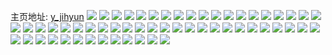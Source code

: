 主页地址: [y_jihyun](https://weibo.com/u/6017789025) 
![](https://wx4.sinaimg.cn/mw2000/006zg1Pjly1h8su095l4tj32c02r27wi.jpg) 
![](https://wx4.sinaimg.cn/mw2000/006zg1Pjly1h8su09ouwdj316o1kw7wh.jpg) 
![](https://wx4.sinaimg.cn/mw2000/006zg1Pjly1h8su0aiql9j33402c0e82.jpg) 
![](https://wx4.sinaimg.cn/mw2000/006zg1Pjly1h8su0fbl7wj31sc2dsnpd.jpg) 
![](https://wx4.sinaimg.cn/mw2000/006zg1Pjly1h8iignuc25j32802yob2c.jpg) 
![](https://wx4.sinaimg.cn/mw2000/006zg1Pjly1h8iigovum4j32c03401ky.jpg) 
![](https://wx4.sinaimg.cn/mw2000/006zg1Pjly1h8iigqtn27j31sc2ds1ky.jpg) 
![](https://wx4.sinaimg.cn/mw2000/006zg1Pjly1h8bd9n1a8bj31sc2dse81.jpg) 
![](https://wx4.sinaimg.cn/mw2000/006zg1Pjly1h85lf5qzm2j31sc2ds7wi.jpg) 
![](https://wx4.sinaimg.cn/mw2000/006zg1Pjly1h7gecc322vj32c0355qv6.jpg) 
![](https://wx4.sinaimg.cn/mw2000/006zg1Pjly1h7gecb0ij0j32bt35su0y.jpg) 
![](https://wx4.sinaimg.cn/mw2000/006zg1Pjly1h7geccy6fej32bo35shdu.jpg) 
![](https://wx4.sinaimg.cn/mw2000/006zg1Pjly1h7f3g6wt3uj31gb1rhe81.jpg) 
![](https://wx4.sinaimg.cn/mw2000/006zg1Pjly1h7f3g8hnd3j32c0340e83.jpg) 
![](https://wx4.sinaimg.cn/mw2000/006zg1Pjly1h7ej9xctqdj31fk1wqtys.jpg) 
![](https://wx4.sinaimg.cn/mw2000/006zg1Pjly1h7ej9yjfemj31o02yotdl.jpg) 
![](https://wx4.sinaimg.cn/mw2000/006zg1Pjly1h7ej9zau18j31y32lgkjl.jpg) 
![](https://wx4.sinaimg.cn/mw2000/006zg1Pjly1h7eja031lkj31sc2dshdt.jpg) 
![](https://wx4.sinaimg.cn/mw2000/006zg1Pjly1h7ej9wwcmkj31sc2dshdt.jpg) 
![](https://wx4.sinaimg.cn/mw2000/006zg1Pjly1h7eja0pxuwj30u0140atk.jpg) 
![](https://wx4.sinaimg.cn/mw2000/006zg1Pjgy1h64uxgwc5fj33402c0x6p.jpg) 
![](https://wx4.sinaimg.cn/mw2000/006zg1Pjgy1h64uxgwc5fj33402c0x6p.jpg) 
![](https://wx4.sinaimg.cn/mw2000/006zg1Pjly1h5veqhcp29j31ov2951kx.jpg) 
![](https://wx4.sinaimg.cn/mw2000/006zg1Pjly1h59prd7e43j32c02wxnpd.jpg) 
![](https://wx4.sinaimg.cn/mw2000/006zg1Pjly1h59pr8tjhdj32702xc1ky.jpg) 
![](https://wx4.sinaimg.cn/mw2000/006zg1Pjly1h59prbz3e2j32c0340e83.jpg) 
![](https://wx4.sinaimg.cn/mw2000/006zg1Pjly1h59prcnedrj31sc2ds1kx.jpg) 
![](https://wx4.sinaimg.cn/mw2000/006zg1Pjly1h59prcnedrj31sc2ds1kx.jpg) 
![](https://wx4.sinaimg.cn/mw2000/006zg1Pjly1h3v4wq0vthj33402c0qv7.jpg) 
![](https://wx4.sinaimg.cn/mw2000/006zg1Pjly1h3v4wrydr9j31sc2dsb29.jpg) 
![](https://wx4.sinaimg.cn/mw2000/006zg1Pjly1h3v4wrh34sj32c02b04qp.jpg) 
![](https://wx4.sinaimg.cn/mw2000/006zg1Pjly1h3v4wo93y4j31sc2ds7wh.jpg) 
![](https://wx4.sinaimg.cn/mw2000/006zg1Pjly1h3v4wm7es6j33402c0qv8.jpg) 
![](https://wx4.sinaimg.cn/mw2000/006zg1Pjly1h1egef4gkwj30u00u0q5q.jpg) 
![](https://wx4.sinaimg.cn/mw2000/006zg1Pjly1h0k7ruo1s6j30p018ggq5.jpg) 
![](https://wx4.sinaimg.cn/mw2000/006zg1Pjly1h08nk2slxgj33402c0hdu.jpg) 
![](https://wx4.sinaimg.cn/mw2000/006zg1Pjly1h08nk1kytwj327o2zbnpd.jpg) 
![](https://wx4.sinaimg.cn/mw2000/006zg1Pjly1h08nk3u3kfj32382sbnpd.jpg) 
![](https://wx4.sinaimg.cn/mw2000/006zg1Pjly1h08nk4kpszj321k2q34qp.jpg) 
![](https://wx4.sinaimg.cn/mw2000/006zg1Pjly1gxyfav425wj32c01yiu0x.jpg) 
![](https://wx4.sinaimg.cn/mw2000/006zg1Pjly1gxyfavwn1zj31sc1g3b29.jpg) 
![](https://wx4.sinaimg.cn/mw2000/006zg1Pjly1guzq1iwfp3j617a1cj1dy02.jpg) 
![](https://wx4.sinaimg.cn/mw2000/006zg1Pjgy1grqbxbh59sj32s32447wl.jpg) 
![](https://wx4.sinaimg.cn/mw2000/006zg1Pjgy1grqbx680vbj33402c0x6y.jpg) 
![](https://wx4.sinaimg.cn/mw2000/006zg1Pjgy1grqbx2wiwcj32c0340qvb.jpg) 
![](https://wx4.sinaimg.cn/mw2000/006zg1Pjgy1grqbx2wiwcj32c0340qvb.jpg) 
![](https://wx4.sinaimg.cn/mw2000/006zg1Pjgy1grqbxco4rlj33402c01kx.jpg) 
![](https://wx4.sinaimg.cn/mw2000/006zg1Pjly1gqes82g3qzj33402c0u15.jpg) 
![](https://wx4.sinaimg.cn/mw2000/006zg1Pjly1gqes856619j33402c0e6q.jpg) 
![](https://wx4.sinaimg.cn/mw2000/006zg1Pjly1gqes880yqwj33402c0b29.jpg) 
![](https://wx4.sinaimg.cn/mw2000/006zg1Pjly1gqes8j05bdj33402c0qvd.jpg) 
![](https://wx4.sinaimg.cn/mw2000/006zg1Pjly1gqes8mga8pj33402c0e81.jpg) 
![](https://wx4.sinaimg.cn/mw2000/006zg1Pjly1gqes8q6wxfj33402c0b29.jpg) 
![](https://wx4.sinaimg.cn/mw2000/006zg1Pjly1gqes7otorzj33402c0hdt.jpg) 
![](https://wx4.sinaimg.cn/mw2000/006zg1Pjly1gqes8v43dej33402c0e81.jpg) 
![](https://wx4.sinaimg.cn/mw2000/006zg1Pjly1gqes8yuhczj33402c04qp.jpg) 
![](https://wx4.sinaimg.cn/mw2000/006zg1Pjly1gqes90s8f9j33402c04qp.jpg) 
